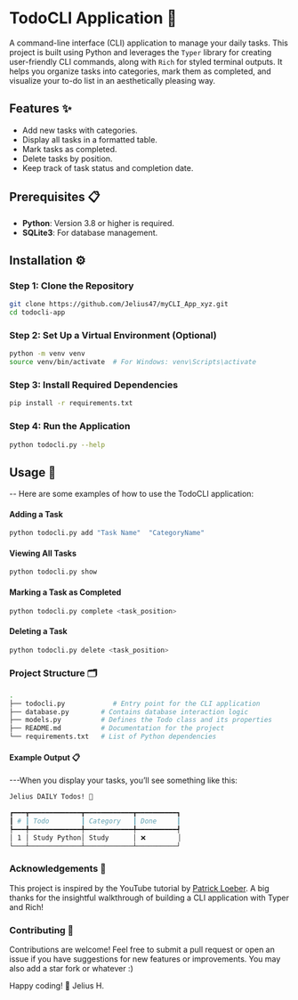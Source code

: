 # TodoCLI Application 📓

A command-line interface (CLI) application to manage your daily tasks. This project is built using Python and leverages the `Typer` library for creating user-friendly CLI commands, along with `Rich` for styled terminal outputs. It helps you organize tasks into categories, mark them as completed, and visualize your to-do list in an aesthetically pleasing way.

## Features ✨
- Add new tasks with categories.
- Display all tasks in a formatted table.
- Mark tasks as completed.
- Delete tasks by position.
- Keep track of task status and completion date.

## Prerequisites 📋
- **Python**: Version 3.8 or higher is required.
- **SQLite3**: For database management.

## Installation ⚙️

### Step 1: Clone the Repository
```bash
git clone https://github.com/Jelius47/myCLI_App_xyz.git
cd todocli-app
```
### Step 2: Set Up a Virtual Environment (Optional)
```bash
python -m venv venv
source venv/bin/activate  # For Windows: venv\Scripts\activate
```
### Step 3: Install Required Dependencies
```bash
pip install -r requirements.txt
```
### Step 4: Run the Application
```bash
python todocli.py --help
```
## Usage 🚀
-- Here are some examples of how to use the TodoCLI application:

#### Adding a Task
```bash
python todocli.py add "Task Name"  "CategoryName"
```
#### Viewing All Tasks
```bash
python todocli.py show
```
#### Marking a Task as Completed
```bash
python todocli.py complete <task_position>
```
#### Deleting a Task
```bash
python todocli.py delete <task_position>
```

### Project Structure 🗂️
```bash
.
├── todocli.py            # Entry point for the CLI application
├── database.py        # Contains database interaction logic
├── models.py          # Defines the Todo class and its properties
├── README.md          # Documentation for the project
└── requirements.txt   # List of Python dependencies
```
#### Example Output 📋
---When you display your tasks, you’ll see something like this:

```bash
Jelius DAILY Todos! 📓

┏━━━┳━━━━━━━━━━━━━┳━━━━━━━━━━━━┳━━━━━━━━━━┓
┃ # ┃ Todo        ┃ Category   ┃ Done     ┃
┡━━━╇━━━━━━━━━━━━━╇━━━━━━━━━━━━╇━━━━━━━━━━┩
│ 1 │ Study Python│ Study      │ ❌        │
└───┴─────────────┴────────────┴──────────┘
```
### Acknowledgements 🙏
This project is inspired by the YouTube tutorial by [Patrick Loeber](https://youtu.be/ynd67UwG_cI). A big thanks for the insightful walkthrough of building a CLI application with Typer and Rich!

### Contributing 🤝
Contributions are welcome! Feel free to submit a pull request or open an issue if you have suggestions for new features or improvements.
 You may also add a star fork or whatever :)

Happy coding! 🎉
Jelius H. 